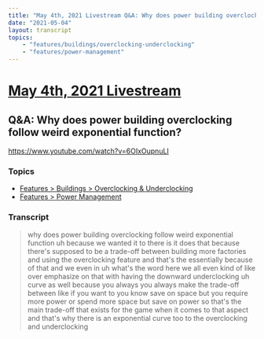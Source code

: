 ```yaml
---
title: "May 4th, 2021 Livestream Q&A: Why does power building overclocking follow weird exponential function?"
date: "2021-05-04"
layout: transcript
topics:
    - "features/buildings/overclocking-underclocking"
    - "features/power-management"
---
```

# [May 4th, 2021 Livestream](../2021-05-04.md)
## Q&A: Why does power building overclocking follow weird exponential function?
https://www.youtube.com/watch?v=6OIxOupnuLI

### Topics
* [Features > Buildings > Overclocking & Underclocking](../topics/features/buildings/overclocking-underclocking.md)
* [Features > Power Management](../topics/features/power-management.md)

### Transcript

> why does power building overclocking follow weird exponential function uh because we wanted it to there is it does that because there's supposed to be a trade-off between building more factories and using the overclocking feature and that's the essentially because of that and we even in uh what's the word here we all even kind of like over emphasize on that with having the downward underclocking uh curve as well because you always you always make the trade-off between like if you want to you know save on space but you require more power or spend more space but save on power so that's the main trade-off that exists for the game when it comes to that aspect and that's why there is an exponential curve too to the overclocking and underclocking
